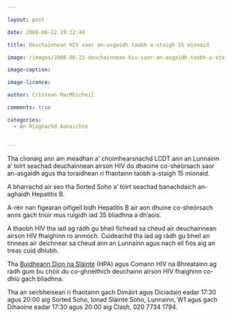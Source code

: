 ```yaml
---

layout: post

date: 2008-06-22 19:12:44

title: Deuchainnean HIV saor an-asgaidh taobh a-staigh 15 mionaid

image: /images/2008-06-22-deuchainnean-hiv-saor-an-asgaidh-taobh-a-staigh-15-mionaid.webp

image-caption:

image-licence:

author: Crìstean MacMhìcheil

comments: true

categories:
  - An Rìoghachd Aonaichte


---
```


Tha clionaig ann am meadhan a&#8217; choimhearsnachd LCDT ann an Lunnainn a&#8217; toirt seachad deuchainnean airson HIV do dhaoine co-sheòrsach saor an-asgaidh agus tha toraidhean ri fhaotainn taobh a-staigh 15 mionaid.

<!--more-->

A bharrachd air seo tha Sorted Soho a&#8217; toirt seachad banachdaich an-aghaidh Hepatitis B.

A-rèir nan figearan oifigeil bidh Hepatitis B air aon dhuine co-sheòrsach anns gach triùir mus ruigidh iad 35 bliadhna a dh&#8217;aois.

A thaobh HIV tha iad ag ràdh gu bheil fichead sa cheud air deuchainnean airson HIV fhaighinn ro anmoch. Cuideachd tha iad ag ràdh gu bheil an tinneas air deichnear sa cheud ann an Lunnainn agus nach eil fios aig an treas cuid dhiubh.

Tha [Buidheann Dìon na Slàinte][1] (HPA) agus Comann HIV na Bhreatainn ag ràdh gum bu chòir do co-ghnèithich deuchainn airson HIV fhaighinn co-dhiù gach bliadhna.

Tha an seirbheisean ri fhaotainn gach Dimàirt agus Diciadain eadar 17:30 agus 20:00 aig Sorted Soho, Ionad Slàinte Soho, Lunnainn, W1 agus gach Dihaoine eadar 17:30 agus 20:00 aig Clash, 020 7734 1794.

 [1]: https://www.gov.uk/government/organisations/health-protection-agency
